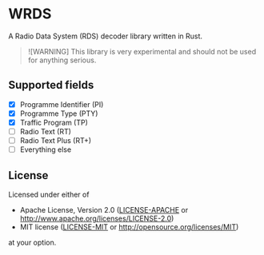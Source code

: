 # WRDS

A Radio Data System (RDS) decoder library written in Rust.

> ![WARNING]
> This library is very experimental and should not be used for anything serious.

## Supported fields
- [X] Programme Identifier (PI)
- [X] Programme Type (PTY)
- [X] Traffic Program (TP)
- [ ] Radio Text (RT)
- [ ] Radio Text Plus (RT+)
- [ ] Everything else

## License

Licensed under either of

- Apache License, Version 2.0 ([LICENSE-APACHE](LICENSE-APACHE) or
  http://www.apache.org/licenses/LICENSE-2.0)
- MIT license ([LICENSE-MIT](LICENSE-MIT) or http://opensource.org/licenses/MIT)

at your option.
